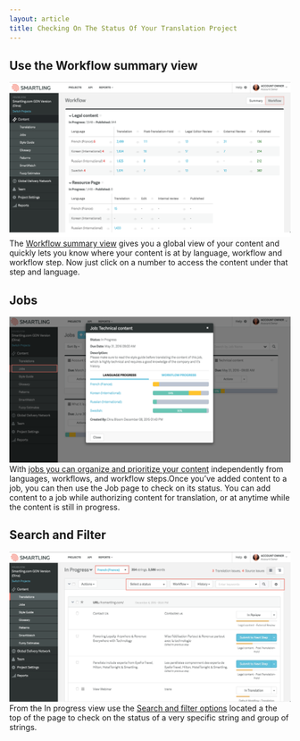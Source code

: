 ```yaml
---
layout: article
title: Checking On The Status Of Your Translation Project
---
```



## Use the Workflow summary view

![](/uploads/versions/checkstatus---x----2560-1408x---.png)The [Workflow summary view](/knowledge-base/articles/the-project-summary-view/) gives you a global view of your content and quickly lets you know where your content is at by language, workflow and workflow step. Now just click on a number to access the content under that step and language.

## Jobs

![](/uploads/versions/checkstatus2---x----2551-1322x---.png)With [jobs you can organize and prioritize your content](/knowledge-base/articles/jobs/) independently from languages, workflows, and workflow steps.Once you’ve added content to a job, you can then use the Job page to check on its status. You can add content to a job while authorizing content for translation, or at anytime while the content is still in progress.

## Search and Filter

![](/uploads/versions/checkstatus3---x----2552-1359x---.png)From the In progress view use the [Search and filter options](/knowledge-base/articles/search-and-filter-in-the-list-view/) located a the top of the page to check on the status of a very specific string and group of strings.